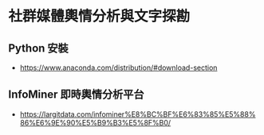 # 社群媒體輿情分析與文字探勘

## Python 安裝
- https://www.anaconda.com/distribution/#download-section

## InfoMiner 即時輿情分析平台
- https://largitdata.com/infominer%E8%BC%BF%E6%83%85%E5%88%86%E6%9E%90%E5%B9%B3%E5%8F%B0/
